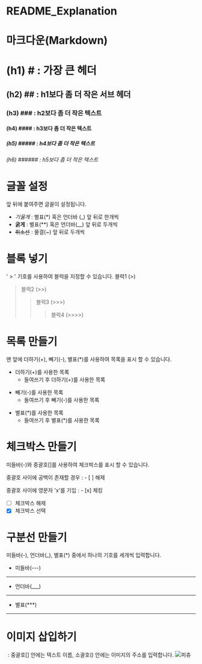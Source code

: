 # README_Explanation

# 마크다운(Markdown)
# (h1) # : 가장 큰 헤더
## (h2) ## : h1보다 좀 더 작은 서브 헤더
### (h3) ### : h2보다 좀 더 작은 텍스트
#### (h4) #### : h3보다 좀 더 작은 텍스트
##### (h5) ##### : h4보다 좀 더 작은 텍스트
###### (h6) ###### : h5보다 좀 더 작은 텍스트

# 글꼴 설정
앞 뒤에 붙여주면 글꼴이 설정됩니다.
- *기울게* : 별표(*) 혹은 언더바 (_) 앞 뒤로 한개씩
- **굵게** : 별표(**) 혹은 언더바(__) 앞 뒤로 두개씩
- ~~취소선~~ : 물결(~) 앞 뒤로 두개씩

# 블록 넣기
' > ' 기호를 사용하여 블럭을 지정할 수 있습니다.
블럭1 (>)
> 블럭2 (>>)
> > 블럭3 (>>>)
> > > 블럭4 (>>>>)

# 목록 만들기
맨 앞에 더하기(+), 빼기(-), 별표(*)를 사용하여 목록을 표시 할 수 있습니다.
+ 더하기(+)를 사용한 목록
  + 들여쓰기 후 더하기(+)를 사용한 목록
- 빼기(-)를 사용한 목록
  - 들여쓰기 후 빼기(-)를 사용한 목록
* 별표(*)를 사용한 목록
  * 들여쓰기 후 별표(*)를 사용한 목록

# 체크박스 만들기
미들바(-)와 중괄호[]를 사용하여 체크박스를 표시 할 수 있습니다.

중괄호 사이에 공백이 존재할 경우 : - [ ] 해제

중괄호 사이에 영문자 'x'를 기입 : - [x] 체킹
- [ ] 체크박스 해제
- [x] 체크박스 선택

# 구분선 만들기
미들바(-), 언더바(_), 별표(*) 중에서 하나의 기호를 세개씩 입력합니다.
- 미들바(---)
---
- 언더바(___)
___
- 별표(***)
***

# 이미지 삽입하기
![]() : 중괄호[] 안에는 텍스트 이름, 소괄호() 안에는 이미지의 주소를 입력합니다.
![피츄](https://static.wikia.nocookie.net/pokemon/images/b/ba/%EC%82%90%EC%AD%89%EA%B7%80_%ED%94%BC%EC%B8%84_%EB%AA%A8%EC%8A%B5.png/revision/latest?cb=20110708084140&path-prefix=ko)
